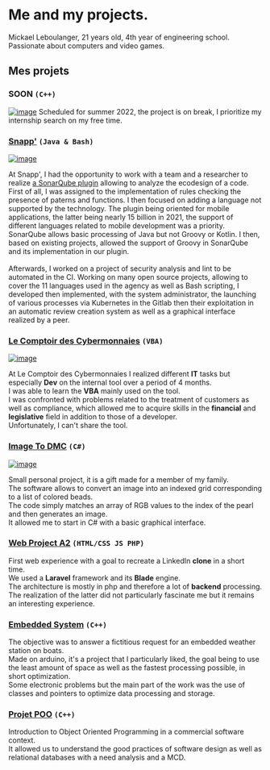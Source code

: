 # Me and my projects.
Mickael Leboulanger, 21 years old, 4th year of engineering school.
Passionate about computers and video games.

## Mes projets

### SOON ```(C++)```
[![image](https://raytracing.github.io/images/img-1.21-book1-final.jpg)](https://raytracing.github.io/books/RayTracingInOneWeekend.html)
Scheduled for summer 2022, the project is on break, I prioritize my internship search on my free time.

### [Snapp'](https://www.snapp.fr/) ```(Java & Bash)```
[![image](https://i.imgur.com/HQbhvou.png)](https://www.snapp.fr/)

At Snapp', I had the opportunity to work with a team and a researcher to realize [a SonarQube plugin](https://github.com/cnumr/ecoCode) allowing to analyze the ecodesign of a code.
\
First of all, I was assigned to the implementation of rules checking the presence of paterns and functions. I then focused on adding a language not supported by the technology. The plugin being oriented for mobile applications, the latter being nearly 15 billion in 2021, the support of different languages related to mobile development was a priority. SonarQube allows basic processing of Java but not Groovy or Kotlin. I then, based on existing projects, allowed the support of Groovy in SonarQube and its implementation in our plugin.\
\
Afterwards, I worked on a project of security analysis and lint to be automated in the CI. Working on many open source projects, allowing to cover the 11 languages used in the agency as well as Bash scripting, I developed then implemented, with the system administrator, the launching of various processes via Kubernetes in the Gitlab then their exploitation in an automatic review creation system as well as a graphical interface realized by a peer.

### [Le Comptoir des Cybermonnaies](https://www.lecomptoirdescybermonnaies.fr/) ```(VBA)```
[![image](https://i.imgur.com/OteCnyl.png)](https://www.lecomptoirdescybermonnaies.fr/)

At Le Comptoir des Cybermonnaies I realized different **IT** tasks but especially **Dev** on the internal tool over a period of 4 months.\
I was able to learn the **VBA** mainly used on the tool.\
I was confronted with problems related to the treatment of customers as well as compliance, which allowed me to acquire skills in the **financial** and **legislative** field in addition to those of a developer.\
Unfortunately, I can't share the tool.

### [ Image To DMC](https://github.com/LinkinFoxco/Image-To-DMC) ```(C#)```
[![image](https://i.imgur.com/AqgXmby.jpg)](https://github.com/LinkinFoxco/Image-To-DMC)

Small personal project, it is a gift made for a member of my family.\
The software allows to convert an image into an indexed grid corresponding to a list of colored beads.\
The code simply matches an array of RGB values to the index of the pearl and then generates an image.\
It allowed me to start in C# with a basic graphical interface.

### [Web Project A2](https://github.com/LinkinFoxco/ProjetWebA2) ```(HTML/CSS JS PHP)```

First web experience with a goal to recreate a LinkedIn **clone** in a short time.\
We used a **Laravel** framework and its **Blade** engine.\
The architecture is mostly in php and therefore a lot of **backend** processing.\
The realization of the latter did not particularly fascinate me but it remains an interesting experience.

### [Embedded System](https://github.com/LinkinFoxco/ProjetsVrac/blob/main/ProjetSysEmbarqu%C3%A9Final.ino) ```(C++)```

The objective was to answer a fictitious request for an embedded weather station on boats.\
Made on arduino, it's a project that I particularly liked, the goal being to use the least amount of space as well as the fastest processing possible, in short optimization.\
Some electronic problems but the main part of the work was the use of classes and pointers to optimize data processing and storage.

### [Projet POO](https://github.com/LinkinFoxco/ProjetPOO/tree/master/ProjetPOO) ```(C++)```

Introduction to Object Oriented Programming in a commercial software context.\
It allowed us to understand the good practices of software design as well as relational databases with a need analysis and a MCD.
